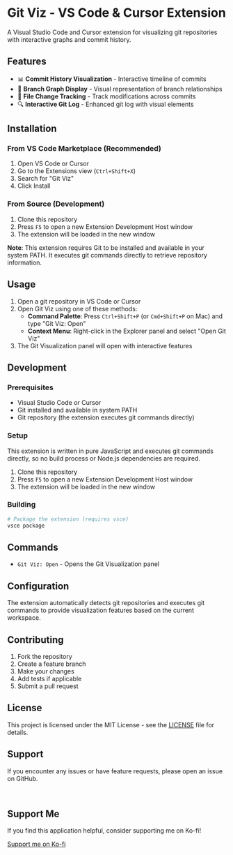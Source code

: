 # Git Viz - VS Code & Cursor Extension

A Visual Studio Code and Cursor extension for visualizing git repositories with interactive graphs and commit history.

## Features

- 📊 **Commit History Visualization** - Interactive timeline of commits
- 🌳 **Branch Graph Display** - Visual representation of branch relationships
- 📁 **File Change Tracking** - Track modifications across commits
- 🔍 **Interactive Git Log** - Enhanced git log with visual elements

## Installation

### From VS Code Marketplace (Recommended)

1. Open VS Code or Cursor
2. Go to the Extensions view (`Ctrl+Shift+X`)
3. Search for "Git Viz"
4. Click Install

### From Source (Development)

1. Clone this repository
2. Press `F5` to open a new Extension Development Host window
3. The extension will be loaded in the new window

**Note**: This extension requires Git to be installed and available in your system PATH. It executes git commands directly to retrieve repository information.

## Usage

1. Open a git repository in VS Code or Cursor
2. Open Git Viz using one of these methods:
   - **Command Palette**: Press `Ctrl+Shift+P` (or `Cmd+Shift+P` on Mac) and type "Git Viz: Open"
   - **Context Menu**: Right-click in the Explorer panel and select "Open Git Viz"
3. The Git Visualization panel will open with interactive features

## Development

### Prerequisites

- Visual Studio Code or Cursor
- Git installed and available in system PATH
- Git repository (the extension executes git commands directly)

### Setup

This extension is written in pure JavaScript and executes git commands directly, so no build process or Node.js dependencies are required.

1. Clone this repository
2. Press `F5` to open a new Extension Development Host window
3. The extension will be loaded in the new window

### Building

```bash
# Package the extension (requires vsce)
vsce package
```

## Commands

- `Git Viz: Open` - Opens the Git Visualization panel

## Configuration

The extension automatically detects git repositories and executes git commands to provide visualization features based on the current workspace.

## Contributing

1. Fork the repository
2. Create a feature branch
3. Make your changes
4. Add tests if applicable
5. Submit a pull request

## License

This project is licensed under the MIT License - see the [LICENSE](LICENSE) file for details.

## Support

If you encounter any issues or have feature requests, please open an issue on GitHub.

<br>

## Support Me

If you find this application helpful, consider supporting me on Ko-fi!

[Support me on Ko-fi](https://ko-fi.com/kambei)
